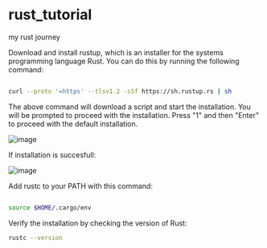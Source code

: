 # rust_tutorial
my rust journey


Download and install rustup, which is an installer for the systems programming language Rust. You can do this by running the following command:

```bash

curl --proto '=https' --tlsv1.2 -sSf https://sh.rustup.rs | sh

```
The above command will download a script and start the installation. You will be prompted to proceed with the installation. Press "1" and then "Enter" to proceed with the default installation.

![image](https://github.com/mendeltem/rust_tutorial/assets/8271053/0d876964-a170-45db-bb49-d90e90187d36)


If installation is succesfull:

![image](https://github.com/mendeltem/rust_tutorial/assets/8271053/61d4f72a-92c8-4ee2-b590-370896206247)


Add rustc to your PATH with this command:

```bash

source $HOME/.cargo/env

```
Verify the installation by checking the version of Rust:


```bash
rustc --version

```







